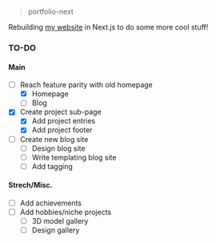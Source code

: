 > portfolio-next

Rebuilding [my website](https://jacobmoy.com) in Next.js to do some more 
cool stuff!

### TO-DO
#### Main
- [ ] Reach feature parity with old homepage
  - [X] Homepage
  - [ ] Blog
- [X] Create project sub-page
  - [X] Add project entries
  - [X] Add project footer
- [ ] Create new blog site
  - [ ] Design blog site
  - [ ] Write templating blog site
  - [ ] Add tagging

#### Strech/Misc.
- [ ] Add achievements
- [ ] Add hobbies/niche projects
  - [ ] 3D model gallery
  - [ ] Design gallery